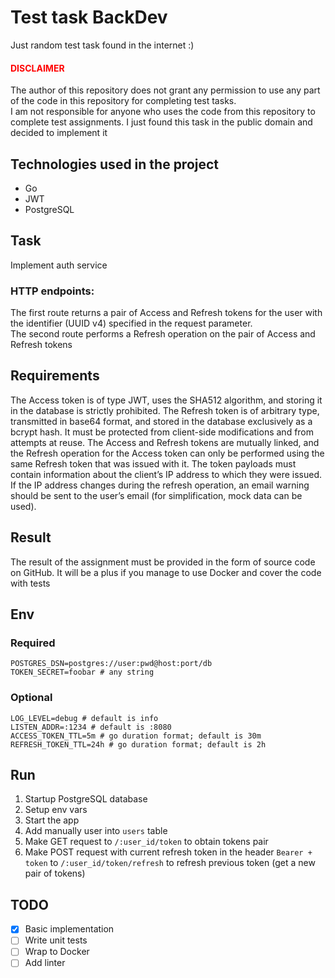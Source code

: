 # Test task BackDev

Just random test task found in the internet :)

#### <span style="color:red">DISCLAIMER</span>

The author of this repository does not grant any permission to use any part of the code in this repository for
completing test tasks.  
I am not responsible for anyone who uses the code from this repository to complete test assignments. I just found this
task in the public domain and decided to implement it

## Technologies used in the project

* Go
* JWT
* PostgreSQL

## Task

Implement auth service

### HTTP endpoints:

The first route returns a pair of Access and Refresh tokens for the user with the identifier (UUID v4) specified in the
request parameter.  
The second route performs a Refresh operation on the pair of Access and Refresh tokens

## Requirements

The Access token is of type JWT, uses the SHA512 algorithm, and storing it in the database is strictly prohibited.
The Refresh token is of arbitrary type, transmitted in base64 format, and stored in the database exclusively as a bcrypt
hash. It must be protected from client-side modifications and from attempts at reuse.
The Access and Refresh tokens are mutually linked, and the Refresh operation for the Access token can only be performed
using the same Refresh token that was issued with it.
The token payloads must contain information about the client’s IP address to which they were issued. If the IP address
changes during the refresh operation, an email warning should be sent to the user’s email (for simplification, mock data
can be used).

## Result

The result of the assignment must be provided in the form of source code on GitHub. It will be a plus if you manage to
use Docker and cover the code with tests

## Env

### Required

```shell
POSTGRES_DSN=postgres://user:pwd@host:port/db
TOKEN_SECRET=foobar # any string
```

### Optional

```shell
LOG_LEVEL=debug # default is info
LISTEN_ADDR=:1234 # default is :8080
ACCESS_TOKEN_TTL=5m # go duration format; default is 30m
REFRESH_TOKEN_TTL=24h # go duration format; default is 2h
```

## Run

1. Startup PostgreSQL database
2. Setup env vars
3. Start the app
4. Add manually user into `users` table
5. Make GET request to `/:user_id/token` to obtain tokens pair
6. Make POST request with current refresh token in the header `Bearer + token` to `/:user_id/token/refresh` to refresh
   previous token (get a new pair of tokens)

## TODO

- [x] Basic implementation
- [ ] Write unit tests
- [ ] Wrap to Docker
- [ ] Add linter
